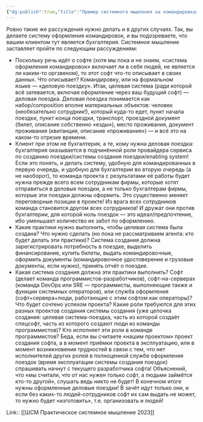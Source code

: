 ```yaml
---
{"dg-publish":true,"title":"Пример системного мышления на командировках","tags":["quotes"],"date":"2023-03-28T10:33:41+04:00","modified_at":"2023-03-28T10:33:45+04:00","alias":"Пример системного мышления на командировках","permalink":"/quotes/202303281033/","dgPassFrontmatter":true}
---
```



Ровно такие же рассуждения нужно делать и в других случаях. Так, вы делаете систему оформления командировок, и вы подозреваете, что вашим клиентом тут является бухгалтерия. Системное мышление заставляет пройти по следующим рассуждениям:

-   Поскольку речь идёт о софте (хотя мы пока и не знаем, «система оформления командировок» включает ли в себя людей, не является ли каким-то оргзвеном), то этот софт что-то описывает в своих данных. Что описывает? Командировку, или на формальном языке — «деловую поездку». Итак, целевая система (ради которой всё затевается, включая оформление через ваш будущий софт) — деловая поездка. Деловая поездка понимается как набор/composition вполне материальных объектов: человек (необязательно сотрудник!), который куда-то едет, пункт начала поездки, пункт конца поездки, транспорт, проездной документ (билет, описание собственно «езды»), место проживания, документ проживания (квитанция, описание «проживания») — и всё это на каком-то отрезке времени.
-   Клиент при этом не бухгалтерия, а те, кому нужна деловая поездка: бухгалтерия оказывается в подчинённой роли провайдера сервиса по созданию поездки/системы создания поездки/enabling system! Если это понять, и делать систему, удобную для командированных в первую очередь, и удобную для бухгалтерии во вторую очередь (а не наоборот), то команда проекта с результатами её работы будет нужна прежде всего всем сотрудникам фирмы, которые хотят отправиться в деловые поездки, а не только бухгалтерам фирмы, которые эти поездки должны оформить. Это существенно меняет переговорные позиции в проекте! Из врага всех сотрудников команда становится другом всех сотрудников! И дружат они против бухгалтерии, для которой ноль поездок — это идеал/предпочтение, ибо уменьшает количество их забот по оформлению.
-   Какие практики нужно выполнить, чтобы целевая система была создана? Что нужно сделать (но пока не рассматриваем агента: кто будет делать эти практики)? Система создания должна зарегистрировать потребность в поездке, выделить финансирование, купить билеты, выдать командировочные, оформить документы (командировочное удостоверение и грузовые документы, если нужно), принять отчёт о поездке.
-   Какая система создания должна эти практики выполнить? Софт (делает команда программистов-разработчиков), софт-на-серверах (команда DevOps или SRE — программисты, выполняющие также и функции системных операторов), или служба оформления (софт+сервера+люди, работающие с этим софтом как операторы)? Что будет сочтено успехом проекта? Какие роли требуются для этих разных проектов создания системы создания (уже цепочка создания: целевая система-поездка, часть из которой создаёт спецсофт, часть из которого создают люди из команды программистов)? Кто исполняет эти роли в команде программистов? Беда, если вы считаете «нашим проектом» проект создания софта, а в момент приёмки проекта в эксплуатацию, или в момент возникновения трудностей в связи с тем, что нет исполнителей других ролей в полноценной службе оформления поездок (время эксплуатации системы создания поездок) спрашивать начнут с текущего разработчика софта! Объяснений, что «мы считали, что от нас нужен только софт, а людьми займётся кто-то другой», слушать ведь никто не будет! В конечном итоге нужны оформленные деловые поездки! В зачёт идут только они, и если без каких-то людей-сотрудников софт их сам выдать не может, то нужно будет «изготовить», т.е. организовать и людей!

Link:: [[ШСМ Практическое системное мышление 2023]]
